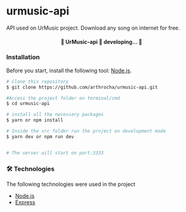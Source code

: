 # urmusic-api
API used on UrMusic project. Download any song on internet for free.

<h4 align="center"> 
	🚧  UrMusic-api 🚀 developing...  🚧
</h4>

### Installation

Before you start, install the following tool:
[Node.js](https://nodejs.org/en/). 

```bash
# Clone this repository
$ git clone https://github.com/arthrocha/urmusic-api.git

#Access the project folder on terminal/cmd
$ cd urmusic-api

# install all the necessary packages
$ yarn or npm install

# Inside the src folder run the project on development mode
$ yarn dev or npm run dev


# The server will start on port:3333
```

### 🛠 Technologies

The following technologies were used in the project
- [Node.js](https://nodejs.org/en/)
- [Express](https://expressjs.com/)

